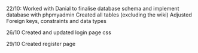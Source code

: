 
22/10:
Worked with Danial to finalise database schema and implement database with phpmyadmin
Created all tables (excluding the wiki)
Adjusted Foreign keys, constraints and data types

26/10
Created and updated login page css

29/10
Created register page